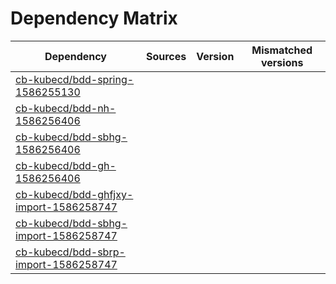 # Dependency Matrix

Dependency | Sources | Version | Mismatched versions
---------- | ------- | ------- | -------------------
[cb-kubecd/bdd-spring-1586255130](https://github.com/cb-kubecd/bdd-spring-1586255130.git) |  | []() | 
[cb-kubecd/bdd-nh-1586256406](https://github.com/cb-kubecd/bdd-nh-1586256406.git) |  | []() | 
[cb-kubecd/bdd-sbhg-1586256406](https://github.com/cb-kubecd/bdd-sbhg-1586256406.git) |  | []() | 
[cb-kubecd/bdd-gh-1586256406](https://github.com/cb-kubecd/bdd-gh-1586256406.git) |  | []() | 
[cb-kubecd/bdd-ghfjxy-import-1586258747](https://github.com/cb-kubecd/bdd-ghfjxy-import-1586258747.git) |  | []() | 
[cb-kubecd/bdd-sbhg-import-1586258747](https://github.com/cb-kubecd/bdd-sbhg-import-1586258747.git) |  | []() | 
[cb-kubecd/bdd-sbrp-import-1586258747](https://github.com/cb-kubecd/bdd-sbrp-import-1586258747.git) |  | []() | 
